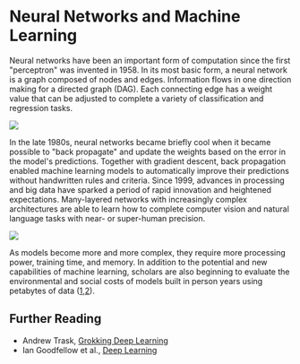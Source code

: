 Neural Networks and Machine Learning
=======================

Neural networks have been an important form of computation since the first "perceptron" was invented in 1958. In its most basic form, a neural network is a graph composed of nodes and edges. Information flows in one direction making for a directed graph (DAG). Each connecting edge has a weight value that can be adjusted to complete a variety of classification and regression tasks.

![](https://miro.medium.com/max/645/0*LJBO8UbtzK_SKMog)

In the late 1980s, neural networks became briefly cool when it became possible to "back propagate" and update the weights based on the error in the model's predictions. Together with gradient descent, back propagation enabled machine learning models to automatically improve their predictions without handwritten rules and criteria. Since 1999, advances in processing and big data have sparked a period of rapid innovation and heightened expectations. Many-layered networks with increasingly complex architectures are able to learn how to complete computer vision and natural language tasks with near- or super-human precision.         

![](https://miro.medium.com/max/3840/1*5K-1CSOB2mb5Jn2L8K3f9Q.gif)

As models become more and more complex, they require more processing power, training time, and memory. In addition to the potential and new capabilities of machine learning, scholars are also beginning to evaluate the environmental and social costs of models built in person years using petabytes of data ([1](https://faculty.washington.edu/ebender/papers/Stochastic_Parrots.pdf),[2](https://arxiv.org/pdf/1906.02243.pdf)).   

## Further Reading

- Andrew Trask, [Grokking Deep Learning](https://www.manning.com/books/grokking-deep-learning)
- Ian Goodfellow et al., [Deep Learning](https://www.deeplearningbook.org/)